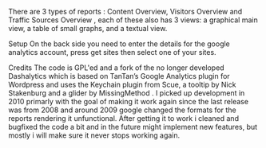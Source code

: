 There are 3 types of reports : Content Overview, Visitors Overview and Traffic Sources Overview , each of these also has 3 views: a graphical main view, a table of small graphs, and a textual view.

Setup
On the back side you need to enter the details for the google analytics account, press get sites then select one of your sites.

Credits
The code is GPL'ed and a fork of the no longer developed Dashalytics which is based on TanTan’s Google Analytics plugin for Wordpress and uses the Keychain plugin from Scue, a tooltip by Nick Stakenburg and a glider by MissingMethod .
I picked up development in 2010 primarly with the goal of making it work again since the last release was from 2008 and around 2009 google changed the formats for the reports rendering it unfunctional. After getting it to work i cleaned and bugfixed the code a bit and in the future might implement new features, but mostly i will make sure it never stops working again.